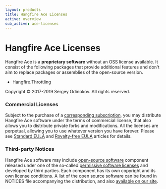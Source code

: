 ```yaml
---
layout: products
title: Hangfire Ace Licenses
active: overview
sub_active: ace-licenses
---
```


<h1 class="page-header">Hangfire Ace Licenses</h1>

Hangfire Ace is a **proprietary software** without an OSS license available. It consist of the following packages that provide additional features and don't aim to replace packages or assemblies of the open-source version.

* Hangfire.Throttling

Copyright &copy; 2017-2019 Sergey Odinokov. All rights reserved.

### Commercial Licenses

Subject to the purchase of a [corresponding subscription](/pricing/), you may distribute Hangfire Ace software under the terms of commercial license, that also allows you to distribute private forks and modifications. All the licenses are perpetual, allowing you to use whatever version you have forever.
Please see [Standard EULA](/licensing/standard.html) and [Royalty-free EULA](/licensing/royalty-free.html) articles for details.

### Third-party Notices

Hangfire Ace software may include [open-source software](https://en.wikipedia.org/wiki/Open-source_software) component released under one of the so-called [permissive software licenses](https://en.wikipedia.org/wiki/Permissive_software_licence) and developed by third parties. Each component has its own copyright and its own license conditions. A list of the open source software can be found in NOTICES file accompanying the distribution, and also [available on our site](/licensing/third-party.html).
